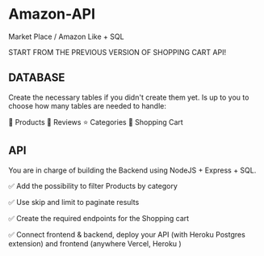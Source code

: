 # Amazon-API

Market Place / Amazon Like + SQL
 
START FROM THE PREVIOUS VERSION OF SHOPPING CART API!

 

## DATABASE
Create the necessary tables if you didn't create them yet. Is up to you to choose how many tables are needed to handle:

📱 Products
📄 Reviews
⭐️ Categories
🛒 Shopping Cart
 


## API
 

You are in charge of building the Backend using NodeJS + Express + SQL.

 

✅ Add the possibility to filter Products by category

 

✅ Use skip and limit to paginate results

 

✅ Create the required endpoints for the Shopping cart

 

✅  Connect frontend & backend, deploy your API (with Heroku Postgres extension) and frontend (anywhere Vercel, Heroku )
